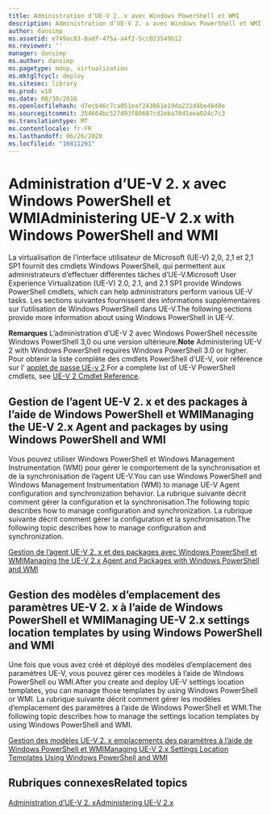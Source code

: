 ```yaml
---
title: Administration d’UE-V 2. x avec Windows PowerShell et WMI
description: Administration d’UE-V 2. x avec Windows PowerShell et WMI
author: dansimp
ms.assetid: e749ac03-0adf-475a-a4f2-5cc023549b12
ms.reviewer: ''
manager: dansimp
ms.author: dansimp
ms.pagetype: mdop, virtualization
ms.mktglfcycl: deploy
ms.sitesec: library
ms.prod: w10
ms.date: 08/30/2016
ms.openlocfilehash: d7ecb46c7ca051eaf243861e19da231d4be46d8e
ms.sourcegitcommit: 354664bc527d93f80687cd2eba70d1eea024c7c3
ms.translationtype: MT
ms.contentlocale: fr-FR
ms.lasthandoff: 06/26/2020
ms.locfileid: "10811291"
---
```

# <span data-ttu-id="59397-103">Administration d’UE-V 2. x avec Windows PowerShell et WMI</span><span class="sxs-lookup"><span data-stu-id="59397-103">Administering UE-V 2.x with Windows PowerShell and WMI</span></span>


<span data-ttu-id="59397-104">La virtualisation de l’interface utilisateur de Microsoft (UE-V) 2,0, 2,1 et 2,1 SP1 fournit des cmdlets Windows PowerShell, qui permettent aux administrateurs d’effectuer différentes tâches d’UE-V.</span><span class="sxs-lookup"><span data-stu-id="59397-104">Microsoft User Experience Virtualization (UE-V) 2.0, 2.1, and 2.1 SP1 provide Windows PowerShell cmdlets, which can help administrators perform various UE-V tasks.</span></span> <span data-ttu-id="59397-105">Les sections suivantes fournissent des informations supplémentaires sur l’utilisation de Windows PowerShell dans UE-V.</span><span class="sxs-lookup"><span data-stu-id="59397-105">The following sections provide more information about using Windows PowerShell in UE-V.</span></span>

<span data-ttu-id="59397-106">**Remarques**  L’administration d’UE-V 2 avec Windows PowerShell nécessite Windows PowerShell 3,0 ou une version ultérieure.</span><span class="sxs-lookup"><span data-stu-id="59397-106">**Note** Administering UE-V 2 with Windows PowerShell requires Windows PowerShell 3.0 or higher.</span></span> <span data-ttu-id="59397-107">Pour obtenir la liste complète des cmdlets PowerShell d’UE-V, voir référence sur l' [applet de passe UE-v 2](https://go.microsoft.com/fwlink/p/?LinkId=393495).</span><span class="sxs-lookup"><span data-stu-id="59397-107">For a complete list of UE-V PowerShell cmdlets, see [UE-V 2 Cmdlet Reference](https://go.microsoft.com/fwlink/p/?LinkId=393495).</span></span>

 

## <span data-ttu-id="59397-108">Gestion de l’agent UE-V 2. x et des packages à l’aide de Windows PowerShell et WMI</span><span class="sxs-lookup"><span data-stu-id="59397-108">Managing the UE-V 2.x Agent and packages by using Windows PowerShell and WMI</span></span>


<span data-ttu-id="59397-109">Vous pouvez utiliser Windows PowerShell et Windows Management Instrumentation (WMI) pour gérer le comportement de la synchronisation et de la synchronisation de l’agent UE-V.</span><span class="sxs-lookup"><span data-stu-id="59397-109">You can use Windows PowerShell and Windows Management Instrumentation (WMI) to manage UE-V Agent configuration and synchronization behavior.</span></span> <span data-ttu-id="59397-110">La rubrique suivante décrit comment gérer la configuration et la synchronisation.</span><span class="sxs-lookup"><span data-stu-id="59397-110">The following topic describes how to manage configuration and synchronization.</span></span> <span data-ttu-id="59397-111">La rubrique suivante décrit comment gérer la configuration et la synchronisation.</span><span class="sxs-lookup"><span data-stu-id="59397-111">The following topic describes how to manage configuration and synchronization.</span></span>

[<span data-ttu-id="59397-112">Gestion de l’agent UE-V 2. x et des packages avec Windows PowerShell et WMI</span><span class="sxs-lookup"><span data-stu-id="59397-112">Managing the UE-V 2.x Agent and Packages with Windows PowerShell and WMI</span></span>](managing-the-ue-v-2x-agent-and-packages-with-windows-powershell-and-wmi-both-uevv2.md)

## <span data-ttu-id="59397-113">Gestion des modèles d’emplacement des paramètres UE-V 2. x à l’aide de Windows PowerShell et WMI</span><span class="sxs-lookup"><span data-stu-id="59397-113">Managing UE-V 2.x settings location templates by using Windows PowerShell and WMI</span></span>


<span data-ttu-id="59397-114">Une fois que vous avez créé et déployé des modèles d’emplacement des paramètres UE-V, vous pouvez gérer ces modèles à l’aide de Windows PowerShell ou WMI.</span><span class="sxs-lookup"><span data-stu-id="59397-114">After you create and deploy UE-V settings location templates, you can manage those templates by using Windows PowerShell or WMI.</span></span> <span data-ttu-id="59397-115">La rubrique suivante décrit comment gérer les modèles d’emplacement des paramètres à l’aide de Windows PowerShell et WMI.</span><span class="sxs-lookup"><span data-stu-id="59397-115">The following topic describes how to manage the settings location templates by using Windows PowerShell and WMI.</span></span>

[<span data-ttu-id="59397-116">Gestion des modèles UE-V 2. x emplacements des paramètres à l’aide de Windows PowerShell et WMI</span><span class="sxs-lookup"><span data-stu-id="59397-116">Managing UE-V 2.x Settings Location Templates Using Windows PowerShell and WMI</span></span>](managing-ue-v-2x-settings-location-templates-using-windows-powershell-and-wmi-both-uevv2.md)






## <span data-ttu-id="59397-117">Rubriques connexes</span><span class="sxs-lookup"><span data-stu-id="59397-117">Related topics</span></span>


[<span data-ttu-id="59397-118">Administration d’UE-V 2. x</span><span class="sxs-lookup"><span data-stu-id="59397-118">Administering UE-V 2.x</span></span>](administering-ue-v-2x-new-uevv2.md)

 

 





